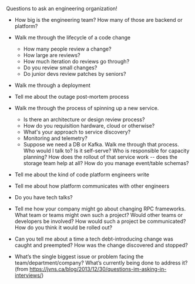 Questions to ask an engineering organization!

* How big is the engineering team? How many of those are backend or platform?

* Walk me through the lifecycle of a code change
  * How many people review a change?
  * How large are reviews?
  * How much iteration do reviews go through?
  * Do you review small changes?
  * Do junior devs review patches by seniors?

* Walk me through a deployment

* Tell me about the outage post-mortem process

* Walk me through the process of spinning up a new service.
  * Is there an architecture or design review process?
  * How do you requisition hardware, cloud or otherwise?
  * What's your approach to service discovery?
  * Monitoring and telemetry?
  * Suppose we need a DB or Kafka. Walk me through that process. Who would I talk to? Is it self-serve? Who is responsible for capacity planning? How does the rollout of that service work -- does the storage team help at all? How do you manage event/table schemas?

* Tell me about the kind of code platform engineers write

* Tell me about how platform communicates with other engineers

* Do you have tech talks?

* Tell me how your company might go about changing RPC frameworks. What team or teams might own such a project? Would other teams or developers be involved? How would such a project be communicated? How do you think it would be rolled out?

* Can you tell me about a time a tech debt-introducing change was caught and preempted? How was the change discovered and stopped?

* What’s the single biggest issue or problem facing the team/department/company? What’s currently being done to address it? (from https://jvns.ca/blog/2013/12/30/questions-im-asking-in-interviews/)

